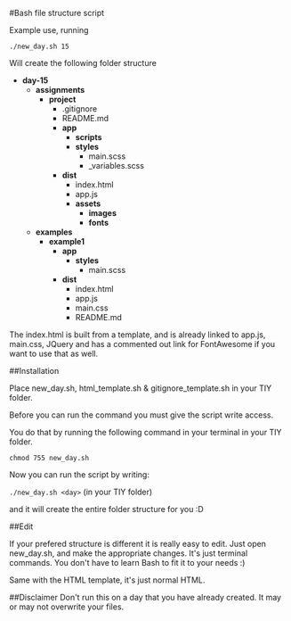 #Bash file structure script

Example use, running

`./new_day.sh 15`

Will create the following folder structure

- **day-15**
  - **assignments**
    - **project**
      - .gitignore
      - README.md
      - **app**
        - **scripts**
        - **styles**
          - main.scss
          - _variables.scss
      - **dist**
        - index.html
        - app.js
        - **assets**
          - **images**
          - **fonts**
  - **examples**
    - **example1**
      - **app**
        - **styles**
          - main.scss
      - **dist**
        - index.html
        - app.js
        - main.css
        - README.md

The index.html is built from a template, and is already linked to app.js, main.css, JQuery and has a commented out link for FontAwesome if you want to use that as well.

##Installation

Place new_day.sh, html_template.sh & gitignore_template.sh in your TIY folder.

Before you can run the command you must give the script write access.

You do that by running the following command in your terminal in your TIY folder.

`chmod 755 new_day.sh`

Now you can run the script by writing:

`./new_day.sh <day>` (in your TIY folder)

and it will create the entire folder structure for you :D

##Edit

If your prefered structure is different it is really easy to edit. Just open new_day.sh, and make the appropriate changes. It's just terminal commands. You don't have to learn Bash to fit it to your needs :)

Same with the HTML template, it's just normal HTML.

##Disclaimer
Don't run this on a day that you have already created. It may or may not overwrite your files.
